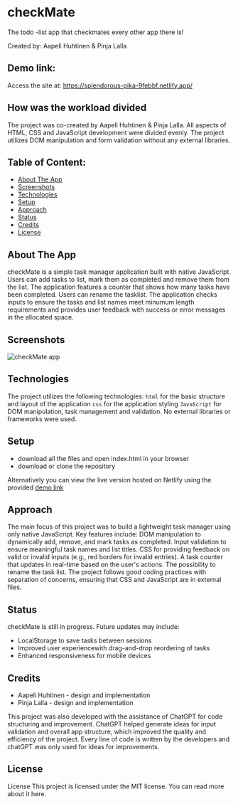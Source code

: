 # checkMate
The todo -list app that checkmates every other app there is! 

Created by: Aapeli Huhtinen & Pinja Lalla

## Demo link:
Access the site at: https://splendorous-pika-9febbf.netlify.app/

## How was the workload divided
The project was co-created by Aapeli Huhtinen & Pinja Lalla. All aspects of HTML, CSS and JavaScript development were divided evenly. The project utilizes DOM manipulation and form validation without any external libraries. 



## Table of Content:

- [About The App](#about-the-app)
- [Screenshots](#screenshots)
- [Technologies](#technologies)
- [Setup](#setup)
- [Approach](#approach)
- [Status](#status)
- [Credits](#credits)
- [License](#license)

## About The App
checkMate is a simple task manager application built with native JavaScript. Users can add tasks to list, mark them as completed and remove them from the list. The application features a counter that shows how many tasks have been completed. Users can rename the tasklist. The application checks inputs to ensure the tasks and list names meet minumum length requirements and provides user feedback with success or error messages in the allocated space.

## Screenshots
![checkMate app](https://i.imgur.com/9pu80Uf.png)

## Technologies

The project utilizes the following technologies: 
`html` for the basic structure and layout of the application
`css` for the application styling
`JavaScript` for DOM manipulation, task management and validation. No external libraries or frameworks were used.

## Setup
- download all the files and open index.html in your browser
- download or clone the repository

Alternatively you can view the live version hosted on Netlify using the provided [demo link](https://splendorous-pika-9febbf.netlify.app/)

## Approach
The main focus of this project was to build a lightweight task manager using only native JavaScript. Key features include: DOM manipulation to dynamically add, remove, and mark tasks as completed.
Input validation to ensure meaningful task names and list titles.
CSS for providing feedback on valid or invalid inputs (e.g., red borders for invalid entries).
A task counter that updates in real-time based on the user's actions.
The possibility to rename the task list.
The project follows good coding practices with separation of concerns, ensuring that CSS and JavaScript are in external files.

## Status
checkMate is still in progress. Future updates may include: 
- LocalStorage to save tasks between sessions
- Improved user experiencewith drag-and-drop reordering of tasks
- Enhanced responsiveness for mobile devices

## Credits
- Aapeli Huhtinen - design and implementation 
- Pinja Lalla - design and implementation

This project was also developed with the assistance of ChatGPT for code structuring and improvement. ChatGPT helped generate ideas for input validation and overall app structure, which improved the quality and efficiency of the project. Every line of code is written by the developers and chatGPT was only used for ideas for improvements.


## License
License
This project is licensed under the MIT license. You can read more about it here.
